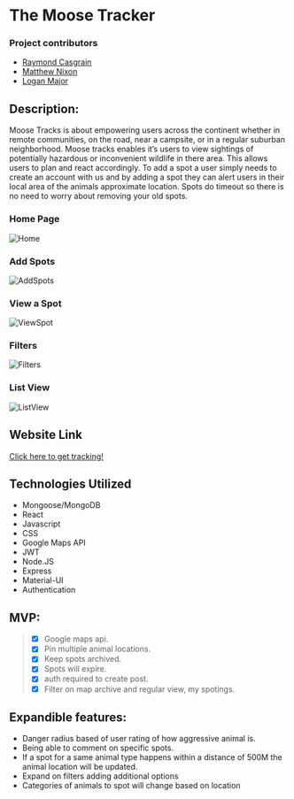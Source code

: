 # The Moose Tracker
### Project contributors
* [Raymond Casgrain](https://github.com/Raymond2200)
* [Matthew Nixon](https://github.com/mdpnixon)
* [Logan Major](https://github.com/logan858)

## Description:
Moose Tracks is about empowering users across the continent whether in remote communities, on the road, near a campsite, or in a regular suburban neighborhood. Moose tracks enables it’s users to view sightings of potentially hazardous or inconvenient wildlife in there area. This allows users to plan and react accordingly. To add a spot a user simply needs to create an account with us and by adding a spot they can alert users in their local area of the animals approximate location. Spots do timeout so there is no need to worry about removing your old spots. 


### Home Page
![Home](https://github.com/Raymond2200/WildLifeSpotter/blob/main/images/Home-map.PNG)
### Add Spots
![AddSpots](https://github.com/Raymond2200/WildLifeSpotter/blob/main/images/Add-Spot.PNG)
### View a Spot
![ViewSpot](https://github.com/Raymond2200/WildLifeSpotter/blob/main/images/See-a-Spot.PNG)
### Filters
![Filters](https://github.com/Raymond2200/WildLifeSpotter/blob/main/images/Filter-page.PNG)
### List View
![ListView](https://github.com/Raymond2200/WildLifeSpotter/blob/main/images/Capture.PNG)


## Website Link
[Click here to get tracking!](https://moosetracks.herokuapp.com)

## Technologies Utilized
* Mongoose/MongoDB
* React
* Javascript
* CSS
* Google Maps API
* JWT
* Node.JS
* Express
* Material-UI
* Authentication


## MVP:
> * [x] Google maps api.
> * [x] Pin multiple animal locations.
> * [x] Keep spots archived.
> * [x] Spots will expire.
> * [x] auth required to create post.
> * [x] Filter on map archive and regular view, my spotings.



## Expandible features:
* Danger radius based of user rating of how aggressive animal is.
* Being able to comment on specific spots.
* If a spot for a same animal type happens within a distance of 500M the animal location will be updated.
* Expand on filters adding additional options
* Categories of animals to spot will change based on location


